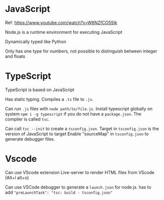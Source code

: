 # JavaScript

Ref: https://www.youtube.com/watch?v=W6NZfCO5SIk

Node.js is a runtime environment for executing JavaScript

Dynamically typed like Python

Only has one type for numbers, not possible to distinguish between integer and floats

# TypeScript

TypeScript is based on JavaScript

Has static typing.
Compiles a `.ts` file to `.js`.

Can run `.js` files with `node path/to/file.js`.
Install typescript globally on system `npm i -g typescript` if you do not have a `package.json`.
The compiler is called `tsc`.

Can call `tsc --init` to create a `tsconfig.json`.
Target in `tsconfig.json` is the version of JavaScript to target
Enable "sourceMap" in `tsconfig.json` to generate debugger files.

# Vscode

Can use VScode extension Live-server to render HTML files from VScode (Alt+l alt+o)

Can use VSCode debugger to generate a `launch.json` for node.js.
has to add `"preLaunchTask": "tsc: build - tsconfig.json"`
